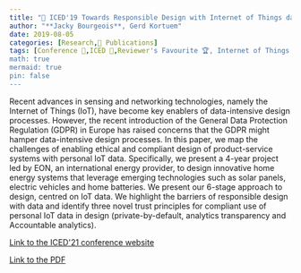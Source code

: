 ```yaml
---
title: "📜 ICED'19 Towards Responsible Design with Internet of Things data"
author: "**Jacky Bourgeois**, Gerd Kortuem"
date: 2019-08-05
categories: [Research,📜 Publications]
tags: [Conference 📗,ICED 🎯,Reviewer's Favourite 🏆, Internet of Things 📱, Responsibility 👐🏼]
math: true
mermaid: true
pin: false
---
```


Recent  advances  in  sensing  and  networking  technologies,  namely  the  Internet  of  Things  (IoT),  have become key enablers of data-intensive design processes. However, the recent introduction of the General Data Protection Regulation (GDPR) in Europe has raised concerns that the GDPR might hamper data-intensive design processes. In this paper, we map the challenges of enabling ethical and compliant design of product-service systems with personal IoT data. Specifically, we present a 4-year project led by EON, an  international  energy  provider,  to  design  innovative  home  energy  systems  that  leverage  emerging technologies such as solar panels, electric vehicles and home batteries. We present our 6-stage approach to design, centred on IoT data. We highlight the barriers of responsible design with data and identify three novel trust principles for compliant use of personal IoT data in design (private-by-default, analytics transparency and Accountable analytics).

[Link to the ICED'21 conference website](https://iced.designsociety.org/)

[Link to the PDF](https://www.cambridge.org/core/services/aop-cambridge-core/content/view/E2B9E3FE7627D5A67DA67005B13C5CD1/S2220434219003494a.pdf/towards_responsible_design_with_internet_of_things_data.pdf)